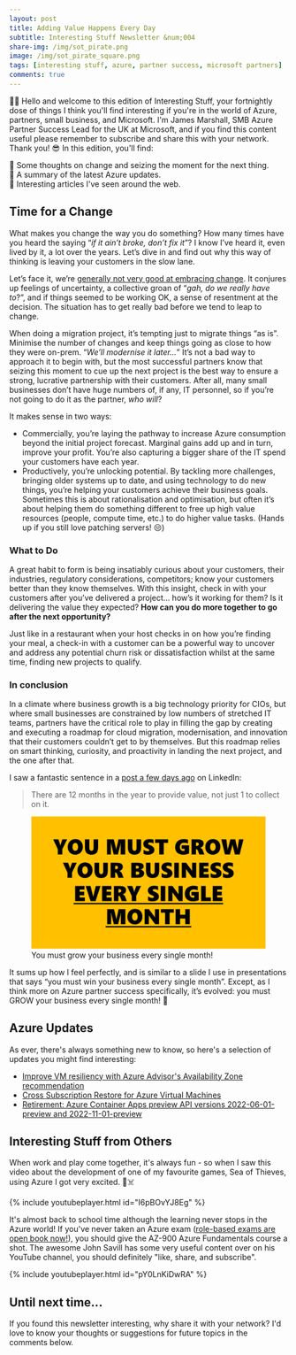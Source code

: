 ```yaml
---
layout: post
title: Adding Value Happens Every Day
subtitle: Interesting Stuff Newsletter &num;004
share-img: /img/sot_pirate.png
image: /img/sot_pirate_square.png
tags: [interesting stuff, azure, partner success, microsoft partners]
comments: true
---
```


👋🏻 Hello and welcome to this edition of Interesting Stuff, your fortnightly dose of things I think you'll find interesting if you're in the world of Azure, partners, small business, and Microsoft. I'm James Marshall, SMB Azure Partner Success Lead for the UK at Microsoft, and if you find this content useful please remember to subscribe and share this with your network. Thank you! 😎
In this edition, you'll find:

💭 Some thoughts on change and seizing the moment for the next thing.<br>
📝 A summary of the latest Azure updates.<br>
📰 Interesting articles I've seen around the web.<br>

## Time for a Change
What makes you change the way you do something? How many times have you heard the saying “*if it ain’t broke, don’t fix it*”? I know I’ve heard it, even lived by it, a lot over the years. Let’s dive in and find out why this way of thinking is leaving your customers in the slow lane.

Let’s face it, we’re [generally not very good at embracing change](https://hbr.org/2012/09/ten-reasons-people-resist-chang). It conjures up feelings of uncertainty, a collective groan of “*gah, do we really have to*?”, and if things seemed to be working OK, a sense of resentment at the decision. The situation has to get really bad before we tend to leap to change.

When doing a migration project, it’s tempting just to migrate things “as is”. Minimise the number of changes and keep things going as close to how they were on-prem. “*We’ll modernise it later...*” It’s not a bad way to approach it to begin with, but the most successful partners know that seizing this moment to cue up the next project is the best way to ensure a strong, lucrative partnership with their customers. After all, many small businesses don’t have huge numbers of, if any, IT personnel, so if you’re not going to do it as the partner, *who will*?

It makes sense in two ways:

- Commercially, you’re laying the pathway to increase Azure consumption beyond the initial project forecast. Marginal gains add up and in turn, improve your profit. You’re also capturing a bigger share of the IT spend your customers have each year.
- Productively, you’re unlocking potential. By tackling more challenges, bringing older systems up to date, and using technology to do new things, you’re helping your customers achieve their business goals. Sometimes this is about rationalisation and optimisation, but often it’s about helping them do something different to free up high value resources (people, compute time, etc.) to do higher value tasks. (Hands up if you still love patching servers! 😒)

### What to Do
A great habit to form is being insatiably curious about your customers, their industries, regulatory considerations, competitors; know your customers better than they know themselves. With this insight, check in with your customers after you’ve delivered a project… how’s it working for them? Is it delivering the value they expected? **How can you do more together to go after the next opportunity?**

Just like in a restaurant when your host checks in on how you’re finding your meal, a check-in with a customer can be a powerful way to uncover and address any potential churn risk or dissatisfaction whilst at the same time, finding new projects to qualify.

### In conclusion
In a climate where business growth is a big technology priority for CIOs, but where small businesses are constrained by low numbers of stretched IT teams, partners have the critical role to play in filling the gap by creating and executing a roadmap for cloud migration, modernisation, and innovation that their customers couldn’t get to by themselves. But this roadmap relies on smart thinking, curiosity, and proactivity in landing the next project, and the one after that.

I saw a fantastic sentence in a [post a few days ago](https://www.linkedin.com/feed/update/urn:li:activity:7099480284617719809/?lipi=urn%3Ali%3Apage%3Ad_flagship3_pulse_read%3BVnVozvZLQJeInEk%2Ba%2FaSeg%3D%3D) on LinkedIn:

> There are 12 months in the year to provide value, not just 1 to collect on it.

<figure>
    <img src="/img/win_business.png"
         alt="You Must Grow Your Business Every Single Month">
    <figcaption>You must grow your business every single month!</figcaption>
</figure>

It sums up how I feel perfectly, and is similar to a slide I use in presentations that says “you must win your business every single month”. Except, as I think more on Azure partner success specifically, it’s evolved: you must GROW your business every single month! 🌱

## Azure Updates

As ever, there's always something new to know, so here's a selection of updates you might find interesting:

- [Improve VM resiliency with Azure Advisor's Availability Zone recommendation](https://azure.microsoft.com/en-gb/updates/general-availability-elevate-vm-resiliency-with-azure-advisors-availability-zone-recommendation/)
- [Cross Subscription Restore for Azure Virtual Machines](https://azure.microsoft.com/en-gb/updates/generally-available-cross-subscription-restore-for-azure-virtual-machines/)
- [Retirement: Azure Container Apps preview API versions 2022-06-01-preview and 2022-11-01-preview](https://azure.microsoft.com/en-gb/updates/retirement-azure-container-apps-preview-api-versions-20220601preview-and-20221101preview/)

## Interesting Stuff from Others

When work and play come together, it's always fun - so when I saw this video about the development of one of my favourite games, Sea of Thieves, using Azure I got very excited. 🏴☠️

{% include youtubeplayer.html id="I6pBOvYJ8Eg" %}

It's almost back to school time although the learning never stops in the Azure world! If you've never taken an Azure exam ([role-based exams are open book now!](https://techcommunity.microsoft.com/t5/microsoft-learn-blog/introducing-a-new-resource-for-all-role-based-microsoft/ba-p/3500870)), you should give the AZ-900 Azure Fundamentals course a shot. The awesome John Savill has some very useful content over on his YouTube channel, you should definitely "like, share, and subscribe".

{% include youtubeplayer.html id="pY0LnKiDwRA" %}

## Until next time...

If you found this newsletter interesting, why share it with your network? I'd love to know your thoughts or suggestions for future topics in the comments below.